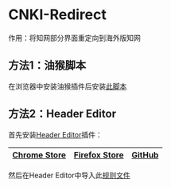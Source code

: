 # CNKI-Redirect

作用：将知网部分界面重定向到海外版知网

## 方法1：油猴脚本

在浏览器中安装油猴插件后安装[此脚本](https://raw.githubusercontent.com/MkQtS/CNKI-Redirect/main/CNKI-Redirect.js)

## 方法2：Header Editor

首先安装[Header Editor](https://github.com/FirefoxBar/HeaderEditor)插件：

|[Chrome Store](https://chrome.google.com/webstore/detail/header-editor/eningockdidmgiojffjmkdblpjocbhgh)|[Firefox Store](https://addons.mozilla.org/zh-CN/firefox/addon/header-editor/)|[GitHub](https://github.com/FirefoxBar/HeaderEditor)|
|--|--|--|

然后在Header Editor中导入此[规则文件](https://raw.githubusercontent.com/MkQtS/CNKI-Redirect/main/CNKI-Redirect.bib)

